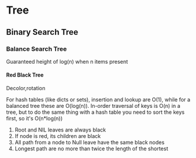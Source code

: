 # Tree

## Binary Search Tree

### Balance Search Tree

Guaranteed height of log(n) when n items present 

#### Red Black Tree

Decolor,rotation

For hash tables (like dicts or sets), insertion and lookup are O(1), while for a balanced tree these are O(log(n)). In-order traversal of keys is O(n) in a tree, but to do the same thing with a hash table you need to sort the keys first, so it's O(n*log(n))

1. Root and NIL leaves are always black
2. If node is red, its children are black
3. All path from a node to Null leave have the same black nodes
4. Longest path are no more than twice the length of the shortest

```PYTHON

```

